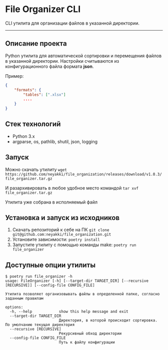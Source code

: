 # File Organizer CLI

CLI утилита для организации файлов в указанной директории.

---

## Описание проекта

Python утилита для автоматической сортировки и перемещения файлов в указанной директории. Настройки считываются из конфигурационного файла формата **json**.

Пример:

```json
{
    "formats": {
        "tables": [".xlsx"]
        ....
    }
}
```

## Стек технологий

- Python 3.x
- argparse, os, pathlib, shutil, json, logging

## Запуск

Можно скачать утилиту `wget https://github.com/neyakki/file_organization/releases/download/v1.0.3/file_organizer.tar.gz`

И разархивировать в любое удобное место командой `tar xvf file_organizer.tar.gz`

Утилита уже собрана в исполняемый файл

## Установка и запуск из исходников

1. Скачать репозиторий к себе на ПК `git clone git@github.com:neyakki/file_organization.git`
2. Установите зависимости: `poetry install`
3. Запустите утилиту с помощью команды make: `poetry run file_organizer`

## Доступные опции утилиты

```plaintext
$ poetry run file_organizer -h
usage: FileOrganizer [-h] [--target-dir TARGET_DIR] [--recursive [RECURSIVE]] [--config-file CONFIG_FILE]

Утилита позволяет организовывать файлы в определенной папке, согласно заданным правилам

options:
  -h, --help            show this help message and exit
  --target-dir TARGET_DIR
                        Директория, в которой происходит сортировка. По умолчанию текущая директория
  --recursive [RECURSIVE]
                        Рекурсивный обход директории
  --config-file CONFIG_FILE
                        Путь к файлу конфигурации
```
